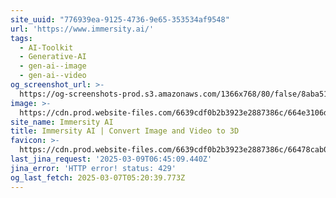 ```yaml
---
site_uuid: "776939ea-9125-4736-9e65-353534af9548"
url: 'https://www.immersity.ai/'
tags:
  - AI-Toolkit
  - Generative-AI
  - gen-ai--image
  - gen-ai--video
og_screenshot_url: >-
  https://og-screenshots-prod.s3.amazonaws.com/1366x768/80/false/8aba51e0cc642aabd5d13e9bca6e8527e60bddbdbe0360169f7b4c9ee4e9df90.jpeg
image: >-
  https://cdn.prod.website-files.com/6639cdf0b2b3923e2887386c/664e3106d07f80a0d64e79ff_IAI_Opengraph.jpg
site_name: Immersity AI
title: Immersity AI | Convert Image and Video to 3D
favicon: >-
  https://cdn.prod.website-files.com/6639cdf0b2b3923e2887386c/66478cab0edee878c79cf0a8_IAI_FAVICON.png
last_jina_request: '2025-03-09T06:45:09.440Z'
jina_error: 'HTTP error! status: 429'
og_last_fetch: 2025-03-07T05:20:39.773Z
---
```


